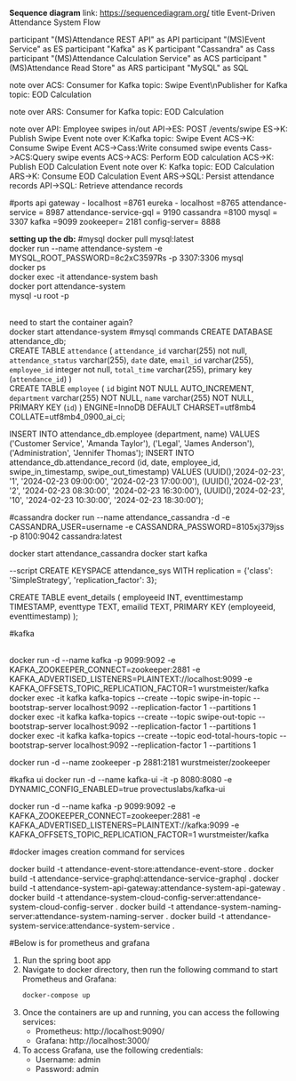 **Sequence diagram**
link: https://sequencediagram.org/
title Event-Driven Attendance System Flow

participant "(MS)Attendance REST API" as API
participant "(MS)Event Service" as ES
participant "Kafka" as K
participant "Cassandra" as Cass
participant "(MS)Attendance Calculation Service" as ACS
participant "(MS)Attendance Read Store" as ARS
participant "MySQL" as SQL

note over ACS: Consumer for Kafka topic: Swipe Event\nPublisher for Kafka topic: EOD Calculation

note over ARS: Consumer for Kafka topic: EOD Calculation

note over API: Employee swipes in/out
API->ES: POST /events/swipe
ES->K: Publish Swipe Event
note over K:Kafka topic: Swipe Event
ACS->K: Consume Swipe Event
ACS->Cass:Write consumed swipe events
Cass->ACS:Query swipe events
ACS->ACS: Perform EOD calculation
ACS->K: Publish EOD Calculation Event
note over K: Kafka topic: EOD Calculation
ARS->K: Consume EOD Calculation Event
ARS->SQL: Persist attendance records
API->SQL: Retrieve attendance records


#ports
api gateway - localhost =8761
eureka - localhost =8765
attendance-service = 8987
attendance-service-gql = 9190
cassandra =8100
mysql = 3307
kafka =9099
zookeeper= 2181
config-server= 8888

**setting up the db:**
#mysql
docker pull mysql:latest
\
docker run --name attendance-system -e MYSQL_ROOT_PASSWORD=8c2xC3597Rs -p 3307:3306 mysql
\
docker ps
\
docker exec -it attendance-system bash
\
docker port attendance-system 
\
mysql -u root -p

\
need to start the container again?\
docker start attendance-system
#mysql commands
CREATE DATABASE attendance_db;
\
CREATE TABLE `attendance` (
    `attendance_id` varchar(255) not null,
    `attendance_status` varchar(255),
    `date` date,
    `email_id` varchar(255),
    `employee_id` integer not null,
    `total_time` varchar(255),
    primary key (`attendance_id`)
) 
\
CREATE TABLE `employee` (
  `id` bigint NOT NULL AUTO_INCREMENT,
  `department` varchar(255) NOT NULL,
  `name` varchar(255) NOT NULL,
  PRIMARY KEY (`id`)
) ENGINE=InnoDB DEFAULT CHARSET=utf8mb4 COLLATE=utf8mb4_0900_ai_ci;

INSERT INTO attendance_db.employee (department, name) VALUES
('Customer Service', 'Amanda Taylor'),
('Legal', 'James Anderson'),
('Administration', 'Jennifer Thomas');
INSERT INTO attendance_db.attendance_record (id, date, employee_id, swipe_in_timestamp, swipe_out_timestamp) VALUES
(UUID(),'2024-02-23', '1', '2024-02-23 09:00:00', '2024-02-23 17:00:00'),
(UUID(),'2024-02-23', '2', '2024-02-23 08:30:00', '2024-02-23 16:30:00'),
(UUID(),'2024-02-23', '10', '2024-02-23 10:30:00', '2024-02-23 18:30:00');


#cassandra
docker run --name attendance_cassandra -d -e CASSANDRA_USER=username -e CASSANDRA_PASSWORD=8105xj379jss -p 8100:9042 cassandra:latest

docker start attendance_cassandra
docker start kafka

--script
CREATE KEYSPACE attendance_sys WITH replication = {'class': 'SimpleStrategy', 'replication_factor': 3};

CREATE TABLE event_details (
    employeeid INT,
    eventtimestamp TIMESTAMP,
    eventtype TEXT,
    emailid TEXT,
    PRIMARY KEY (employeeid, eventtimestamp)
);

#kafka

\
docker run -d --name kafka -p 9099:9092 -e KAFKA_ZOOKEEPER_CONNECT=zookeeper:2881 -e KAFKA_ADVERTISED_LISTENERS=PLAINTEXT://localhost:9099 -e KAFKA_OFFSETS_TOPIC_REPLICATION_FACTOR=1 wurstmeister/kafka
\
docker exec -it kafka kafka-topics --create --topic swipe-in-topic --bootstrap-server localhost:9092 --replication-factor 1 --partitions 1
\
docker exec -it kafka kafka-topics --create --topic swipe-out-topic --bootstrap-server localhost:9092 --replication-factor 1 --partitions 1
\
docker exec -it kafka kafka-topics --create --topic eod-total-hours-topic --bootstrap-server localhost:9092 --replication-factor 1 --partitions 1

docker run -d --name zookeeper -p 2881:2181 wurstmeister/zookeeper

#kafka ui
docker run -d --name kafka-ui -it -p 8080:8080 -e DYNAMIC_CONFIG_ENABLED=true provectuslabs/kafka-ui

docker run -d --name kafka -p 9099:9092   -e KAFKA_ZOOKEEPER_CONNECT=zookeeper:2881   -e KAFKA_ADVERTISED_LISTENERS=PLAINTEXT://kafka:9099   -e KAFKA_OFFSETS_TOPIC_REPLICATION_FACTOR=1   wurstmeister/kafka


#docker images creation command for services

docker build -t attendance-event-store:attendance-event-store .
docker build -t attendance-service-graphql:attendance-service-graphql .
docker build -t attendance-system-api-gateway:attendance-system-api-gateway .
docker build -t attendance-system-cloud-config-server:attendance-system-cloud-config-server .
docker build -t attendance-system-naming-server:attendance-system-naming-server .
docker build -t attendance-system-service:attendance-system-service .

#Below is for prometheus and grafana
1. Run the spring boot app
2. Navigate to docker directory, then run the following command to start Prometheus and Grafana:
    ```bash
    docker-compose up
    ```
3. Once the containers are up and running, you can access the following services:
    * Prometheus: http://localhost:9090/
    * Grafana: http://localhost:3000/
4. To access Grafana, use the following credentials:
    * Username: admin
    * Password: admin
